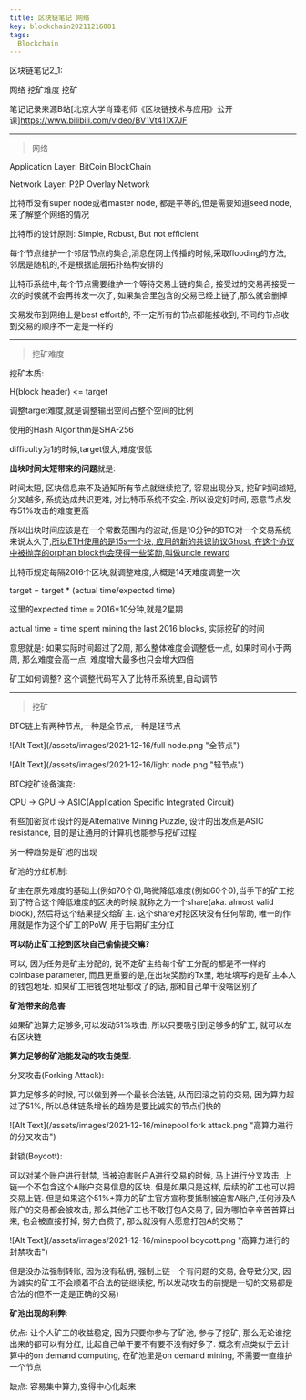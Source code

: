 ```yaml
---
title: 区块链笔记 网络
key: blockchain20211216001
tags:
  Blockchain
---
```


区块链笔记2_1:

网络 挖矿难度 挖矿

笔记记录来源B站[北京大学肖臻老师《区块链技术与应用》公开课]https://www.bilibili.com/video/BV1Vt411X7JF

<!--more-->

---

> 网络

Application Layer: BitCoin BlockChain

Network Layer: P2P Overlay Network

比特币没有super node或者master node, 都是平等的,但是需要知道seed node,来了解整个网络的情况

比特币的设计原则: Simple, Robust, But not efficient

每个节点维护一个邻居节点的集合,消息在网上传播的时候,采取flooding的方法, 邻居是随机的,不是根据底层拓扑结构安排的

比特币系统中,每个节点需要维护一个等待交易上链的集合, 接受过的交易再接受一次的时候就不会再转发一次了, 如果集合里包含的交易已经上链了,那么就会删掉

交易发布到网络上是best effort的, 不一定所有的节点都能接收到, 不同的节点收到交易的顺序不一定是一样的

---

> 挖矿难度

挖矿本质:

H(block header) <= target

调整target难度,就是调整输出空间占整个空间的比例

使用的Hash Algorithm是SHA-256

difficulty为1的时候,target很大,难度很低

**出块时间太短带来的问题**就是:

时间太短, 区块信息来不及通知所有节点就继续挖了, 容易出现分叉, 挖矿时间越短, 分叉越多, 系统达成共识更难, 对比特币系统不安全. 所以设定好时间, 恶意节点发布51%攻击的难度更高

所以出块时间应该是在一个常数范围内的波动,但是10分钟的BTC对一个交易系统来说太久了,<u>所以ETH使用的是15s一个块, 应用的新的共识协议Ghost, 在这个协议中被抛弃的orphan block也会获得一些奖励,叫做uncle reward</u>

比特币规定每隔2016个区块,就调整难度,大概是14天难度调整一次

target = target * (actual time/expected time)

这里的expected time = 2016*10分钟,就是2星期

actual time = time spent mining the last 2016 blocks, 实际挖矿的时间

意思就是: 如果实际时间超过了2周, 那么整体难度会调整低一点, 如果时间小于两周, 那么难度会高一点. 难度增大最多也只会增大四倍

矿工如何调整? 这个调整代码写入了比特币系统里,自动调节

---

> 挖矿

BTC链上有两种节点,一种是全节点,一种是轻节点

![Alt Text](/assets/images/2021-12-16/full node.png "全节点")

![Alt Text](/assets/images/2021-12-16/light node.png "轻节点")

BTC挖矿设备演变:

CPU -> GPU -> ASIC(Application Specific Integrated Circuit)

有些加密货币设计的是Alternative Mining Puzzle, 设计的出发点是ASIC resistance, 目的是让通用的计算机也能参与挖矿过程

另一种趋势是矿池的出现

矿池的分红机制:

矿主在原先难度的基础上(例如70个0),略微降低难度(例如60个0),当手下的矿工挖到了符合这个降低难度的区块的时候,就称之为一个share(aka. almost valid block), 然后将这个结果提交给矿主. 这个share对挖区块没有任何帮助, 唯一的作用就是作为这个矿工的PoW, 用于后期矿主分红

**可以防止矿工挖到区块自己偷偷提交嘛?** 

可以, 因为任务是矿主分配的, 说不定矿主给每个矿工分配的都是不一样的coinbase parameter, 而且更重要的是,在出块奖励的Tx里, 地址填写的是矿主本人的钱包地址. 如果矿工把钱包地址都改了的话, 那和自己单干没啥区别了

**矿池带来的危害**

如果矿池算力足够多,可以发动51%攻击, 所以只要吸引到足够多的矿工, 就可以左右区块链

**算力足够的矿池能发动的攻击类型**:

分叉攻击(Forking Attack):

算力足够多的时候, 可以做到养一个最长合法链, 从而回滚之前的交易, 因为算力超过了51%, 所以总体链条增长的趋势是要比诚实的节点们快的

![Alt Text](/assets/images/2021-12-16/minepool fork attack.png "高算力进行的分叉攻击")

封锁(Boycott):

可以对某个账户进行封禁, 当被迫害账户A进行交易的时候, 马上进行分叉攻击, 上链一个不包含这个A账户交易信息的区块. 但是如果只是这样, 后续的矿工也可以把交易上链. 但是如果这个51%+算力的矿主官方宣称要抵制被迫害A账户,任何涉及A账户的交易都会被攻击, 那么其他矿工也不敢打包A交易了, 因为哪怕辛辛苦苦算出来, 也会被直接打掉, 努力白费了, 那么就没有人愿意打包A的交易了

![Alt Text](/assets/images/2021-12-16/minepool boycott.png "高算力进行的封禁攻击")

但是没办法强制转账, 因为没有私钥, 强制上链一个有问题的交易, 会导致分叉, 因为诚实的矿工不会顺着不合法的链继续挖, 所以发动攻击的前提是一切的交易都是合法的(但不一定是正确的交易)

**矿池出现的利弊**:

优点: 让个人矿工的收益稳定, 因为只要你参与了矿池, 参与了挖矿, 那么无论谁挖出来的都可以有分红, 比起自己单干要不有要不没有好多了. 概念有点类似于云计算中的on demand computing, 在矿池里是on demand mining, 不需要一直维护一个节点

缺点: 容易集中算力,变得中心化起来

